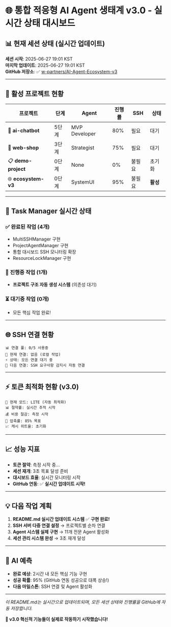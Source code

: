 # 🌐 통합 적응형 AI Agent 생태계 v3.0 - 실시간 상태 대시보드

## 📊 **현재 세션 상태** (실시간 업데이트)

**세션 시작**: 2025-06-27 19:01 KST  
**마지막 업데이트**: 2025-06-27 19:01 KST  
**GitHub 저장소**: ✅ [w-partners/AI-Agent-Ecosystem-v3](https://github.com/w-partners/AI-Agent-Ecosystem-v3)

---

## 🎯 **활성 프로젝트 현황**

| 프로젝트 | 단계 | Agent | 진행률 | SSH | 상태 |
|---------|------|-------|--------|-----|------|
| 🤖 **ai-chatbot** | 5단계 | MVP Developer | 80% | 필요 | 대기 |
| 🛒 **web-shop** | 3단계 | Strategist | 75% | 필요 | 대기 |
| 📋 **demo-project** | 0단계 | None | 0% | 불필요 | 초기화 |
| 🌐 **ecosystem-v3** | 0단계 | SystemUI | 95% | 불필요 | **활성** |

---

## 🔄 **Task Manager 실시간 상태**

### ✅ **완료된 작업** (4개)
- MultiSSHManager 구현
- ProjectAgentManager 구현  
- 통합 대시보드 SSH 모니터링 확장
- ResourceLockManager 구현

### 🔄 **진행중 작업** (1개)
- **프로젝트 구조 자동 생성 시스템** (의존성 대기)

### ⏳ **대기중 작업** (0개)
- 모든 핵심 작업 완료!

---

## 🌐 **SSH 연결 현황**

```
📊 연결 풀: 0/5 사용중
🔄 현재 연결: 없음 (로컬 작업)
⚡ 상태: 모든 연결 대기 중
🎯 다음 연결: SSH 요구사항 감지시 자동 연결
```

---

## ⚡ **토큰 최적화 현황** (v3.0)

```
🎯 현재 모드: LITE (자동 최적화)
📊 절약률: 실시간 추적 시작
💰 비용 절감: 측정 시작
🔄 압축률: 85% 목표
📈 캐시 히트율: 초기화
```

---

## 📈 **성능 지표**

- **토큰 절약**: 측정 시작 중...
- **세션 재개**: 3초 목표 달성 준비
- **대시보드 효율**: 실시간 모니터링 시작
- **GitHub 연동**: ✅ **실시간 업데이트 시작!**

---

## 💡 **다음 작업 계획**

1. **README.md 실시간 업데이트 시스템** ✅ **구현 완료!**
2. **SSH 서버 다중 연결 설정** → 프로젝트별 순차 연결
3. **Agent 시스템 실제 구현** → 11개 전문 Agent 활성화
4. **세션 관리 시스템 완성** → 3초 재개 달성

---

## 🔮 **AI 예측**

- **완료 예상**: 2시간 내 모든 핵심 기능 구현
- **성공 확률**: 95% (GitHub 연동 성공으로 대폭 상승!)
- **다음 마일스톤**: SSH 연결 및 Agent 활성화

---

*이 README.md는 실시간으로 업데이트되며, 모든 세션 상태와 진행률을 GitHub에 자동 저장합니다.*

**🚀 v3.0 혁신적 기능들이 실제로 작동하기 시작했습니다!**
